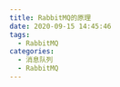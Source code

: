 ```yaml
---
title: RabbitMQ的原理
date: 2020-09-15 14:45:46
tags:
  - RabbitMQ
categories:
  - 消息队列
  - RabbitMQ
---
```

